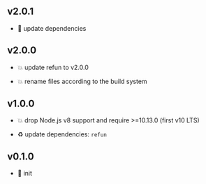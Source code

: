 ## v2.0.1

* 🐞 update dependencies

## v2.0.0

* 💥 update refun to v2.0.0

* 💥 rename files according to the build system

## v1.0.0

* 💥 drop Node.js v8 support and require >=10.13.0 (first v10 LTS)

* ♻️ update dependencies: `refun`

## v0.1.0

* 🐣 init
